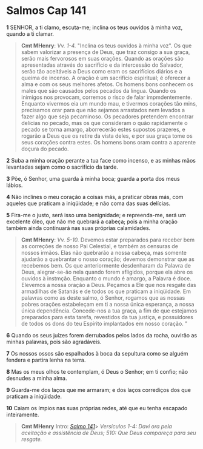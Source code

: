 # Salmos Cap 141

**1** 	SENHOR, a ti clamo, escuta-me; inclina os teus ouvidos à minha voz, quando a ti clamar.

> **Cmt MHenry**: *Vv. 1-4.* "Inclina os teus ouvidos à minha voz". Os que sabem valorizar a presença de Deus, que traz consigo a sua graça, serão mais fervorosos em suas orações. Quando as orações são apresentadas através do sacrifício e da intercessão do Salvador, serão tão aceitáveis a Deus como eram os sacrifícios diários e a queima de incenso. A oração é um sacrifício espiritual; é oferecer a alma e com os seus melhores afetos. Os homens bons conhecem os males que são causados pelos pecados da língua. Quando os inimigos nos provocam, corremos o risco de falar impmdentemente. Enquanto vivermos eia um mundo mau, e tivermos corações tão mins, precisamos orar para que não sejamos arrastados nem levados a fazer algo que seja pecaminoso. Os pecadores pretendem encontrar delícias no pecado, mas os que consideram o quão rapidamente o pecado se torna amargo, aborrecerão estes supostos prazeres, e rogarão a Deus que os retire da vista deles, e por sua graça tome os seus corações contra estes. Os homens bons oram contra a aparente doçura do pecado.

**2** 	Suba a minha oração perante a tua face como incenso, e as minhas mãos levantadas sejam como o sacrifício da tarde.

**3** 	Põe, ó Senhor, uma guarda à minha boca; guarda a porta dos meus lábios.

**4** 	Não inclines o meu coração a coisas más, a praticar obras más, com aqueles que praticam a iniqüidade; e não coma das suas delícias.

**5** 	Fira-me o justo, será isso uma benignidade; e repreenda-me, será um excelente óleo, que não me quebrará a cabeça; pois a minha oração também ainda continuará nas suas próprias calamidades.

> **Cmt MHenry**: *Vv. 5-10.* Devemos estar preparados para receber bem as correções de nosso Pai Celestial, e também as censuras de nossos irmãos. Elas não quebrarão a nossa cabeça, mas somente ajudarão a quebrantar o nosso coração; devemos demonstrar que as recebemos bem. Os que anteriormente desdenharam da Palavra de Deus, alegrar-se-ão nela quando forem afligidos, porque ela abre os ouvidos à instmção. Enquanto o mundo é amargo, a Palavra é doce. Elevemos a nossa oração a Deus. Peçamos a Ele que nos resgate das armadilhas de Satanás e de todos os que praticam a iniqüidade. Em palavras como as deste salmo, ó Senhor, rogamos que as nossas pobres orações estabeleçam em ti a nossa única esperança, a nossa única dependência. Concede-nos a tua graça, a fim de que estejamos preparados para esta tarefa, revestidos da tua justiça, e possuidores de todos os dons do teu Espírito implantados em nosso coração. "

**6** 	Quando os seus juízes forem derrubados pelos lados da rocha, ouvirão as minhas palavras, pois são agradáveis.

**7** 	Os nossos ossos são espalhados à boca da sepultura como se alguém fendera e partira lenha na terra.

**8** 	Mas os meus olhos te contemplam, ó Deus o Senhor; em ti confio; não desnudes a minha alma.

**9** 	Guarda-me dos laços que me armaram; e dos laços corrediços dos que praticam a iniqüidade.

**10** 	Caiam os ímpios nas suas próprias redes, até que eu tenha escapado inteiramente.


> **Cmt MHenry** Intro: *[Salmo 141](../19A-Sl/141.md#0)*> *Versículos 1-4: Davi ora pela aceitação e assistência de Deus; 5­10: Que Deus compareça para seu resgate.*